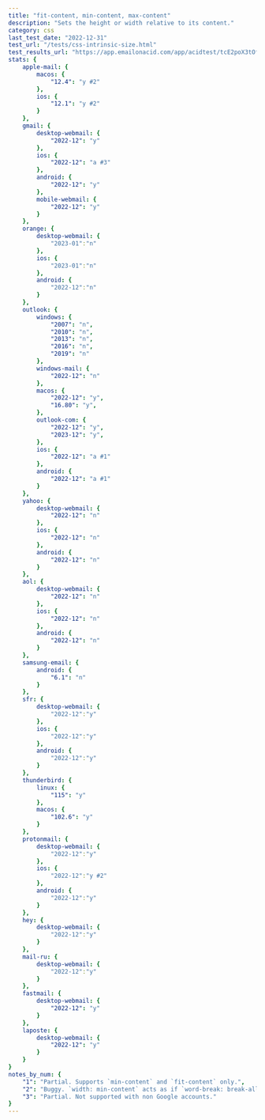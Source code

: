 ```yaml
---
title: "fit-content, min-content, max-content"
description: "Sets the height or width relative to its content."
category: css
last_test_date: "2022-12-31"
test_url: "/tests/css-intrinsic-size.html"
test_results_url: "https://app.emailonacid.com/app/acidtest/tcE2poX3tOf6HlwmIH6GQqveQN6SwMrsqCp4ylpkFVc3W/list"
stats: {
	apple-mail: {
		macos: {
			"12.4": "y #2"
		},
		ios: {
			"12.1": "y #2"
		}
	},
	gmail: {
		desktop-webmail: {
			"2022-12": "y"
		},
		ios: {
			"2022-12": "a #3"
		},
		android: {
			"2022-12": "y"
		},
        mobile-webmail: {
            "2022-12": "y"
        }
	},
    orange: {
        desktop-webmail: {
            "2023-01":"n"
        },
        ios: {
            "2023-01":"n"
        },
        android: {
            "2022-12":"n"
        }
    },
	outlook: {
		windows: {
			"2007": "n",
			"2010": "n",
			"2013": "n",
			"2016": "n",
			"2019": "n"
		},
		windows-mail: {
			"2022-12": "n"
		},
		macos: {
			"2022-12": "y",
			"16.80": "y",
		},
		outlook-com: {
			"2022-12": "y",
			"2023-12": "y",
		},
		ios: {
			"2022-12": "a #1"
		},
		android: {
			"2022-12": "a #1"
		}
	},
	yahoo: {
		desktop-webmail: {
			"2022-12": "n"
		},
		ios: {
			"2022-12": "n"
		},
		android: {
			"2022-12": "n"
		}
	},
	aol: {
		desktop-webmail: {
			"2022-12": "n"
		},
		ios: {
			"2022-12": "n"
		},
		android: {
			"2022-12": "n"
		}
	},
	samsung-email: {
		android: {
			"6.1": "n"
		}
	},
    sfr: {
        desktop-webmail: {
            "2022-12":"y"
        },
        ios: {
            "2022-12":"y"
        },
        android: {
            "2022-12":"y"
        }
    },
	thunderbird: {
		linux: {
			"115": "y"
	    },
		macos: {
			"102.6": "y"
		}
	},
    protonmail: {
        desktop-webmail: {
            "2022-12":"y"
        },
        ios: {
            "2022-12":"y #2"
        },
        android: {
            "2022-12":"y"
        }
    },
    hey: {
        desktop-webmail: {
            "2022-12":"y"
        }
    },
    mail-ru: {
        desktop-webmail: {
            "2022-12":"y"
        }
    },
	fastmail: {
		desktop-webmail: {
			"2022-12": "y"
		}
	},
    laposte: {
        desktop-webmail: {
            "2022-12": "y"
        }
    }
}
notes_by_num: {
    "1": "Partial. Supports `min-content` and `fit-content` only.",
    "2": "Buggy. `width: min-content` acts as if `word-break: break-all` had been set on the element.",
    "3": "Partial. Not supported with non Google accounts."
}
---
```

